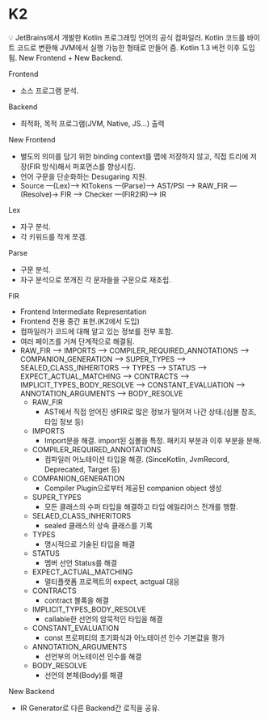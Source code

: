 # K2

<aside>
💡 JetBrains에서 개발한 Kotlin 프로그래밍 언어의 공식 컴파일러.
Kotlin 코드를 바이트 코드로 변환해 JVM에서 실행 가능한 형태로 만들어 줌.
Kotlin 1.3 버전 이후 도입됨.
New Frontend + New Backend.

</aside>

Frontend

- 소스 프로그램 분석.

Backend

- 최적화, 목적 프로그램(JVM, Native, JS…) 출력

New Frontend

- 별도의 의미를 담기 위한 binding context를 맵에 저장하지 않고, 직접 트리에 저장(FIR 방식)해서 퍼포먼스를 향상시킴.
- 언어 구문을 단순화하는 Desugaring 지원.
- Source —(Lex)—> KtTokens —(Parse)—> AST/PSI —> RAW_FIR —(Resolve)→ FIR —> Checker —(FIR2IR)—> IR

Lex

- 자구 분석.
- 각 키워드를 작게 쪼갬.

Parse

- 구문 분석.
- 자구 분석으로 쪼개진 각 문자들을 구문으로 재조립.

FIR

- Frontend Intermediate Representation
- Frontend 전용 중간 표현.(K2에서 도입)
- 컴파일러가 코드에 대해 알고 있는 정보를 전부 포함.
- 여러 페이즈를 거쳐 단계적으로 해결됨.
- RAW_FIR —> IMPORTS —> COMPILER_REQUIRED_ANNOTATIONS —> COMPANION_GENERATION —> SUPER_TYPES —> SEALED_CLASS_INHERITORS —> TYPES —> STATUS —> EXPECT_ACTUAL_MATCHING —> CONTRACTS —> IMPLICIT_TYPES_BODY_RESOLVE —> CONSTANT_EVALUATION —> ANNOTATION_ARGUMENTS —> BODY_RESOLVE
    - RAW_FIR
        - AST에서 직접 얻어진 생FIR로 많은 정보가 떨어져 나간 상태.(심볼 참조, 타입 정보 등)
    - IMPORTS
        - Import문을 해결. import된 심볼을 특정. 패키지 부분과 이후 부분을 분해.
    - COMPILER_REQUIRED_ANNOTATIONS
        - 컴파일러 어노테이션 타입을 해결. (SinceKotlin, JvmRecord, Deprecated, Target 등)
    - COMPANION_GENERATION
        - Compiler Plugin으로부터 제공된 companion object 생성
    - SUPER_TYPES
        - 모든 클래스의 수퍼 타입을 해결하고 타입 에일리어스 전개를 행함.
    - SELAED_CLASS_INHERITORS
        - sealed 클래스의 상속 클래스를 기록
    - TYPES
        - 명시적으로 기술된 타입을 해결
    - STATUS
        - 멤버 선언 Status를 해결
    - EXPECT_ACTUAL_MATCHING
        - 멀티플랫폼 프로젝트의 expect, actgual 대응
    - CONTRACTS
        - contract 블록을 해결
    - IMPLICIT_TYPES_BODY_RESOLVE
        - callable한 선언의 암묵적인 타입을 해결
    - CONSTANT_EVALUATION
        - const 프로퍼티의 초기화식과 어노테이션 인수 기본값을 평가
    - ANNOTATION_ARGUMENTS
        - 선언부의 어노테이션 인수를 해결
    - BODY_RESOLVE
        - 선언의 본체(Body)를 해결

New Backend

- IR Generator로 다른 Backend간 로직을 공유.